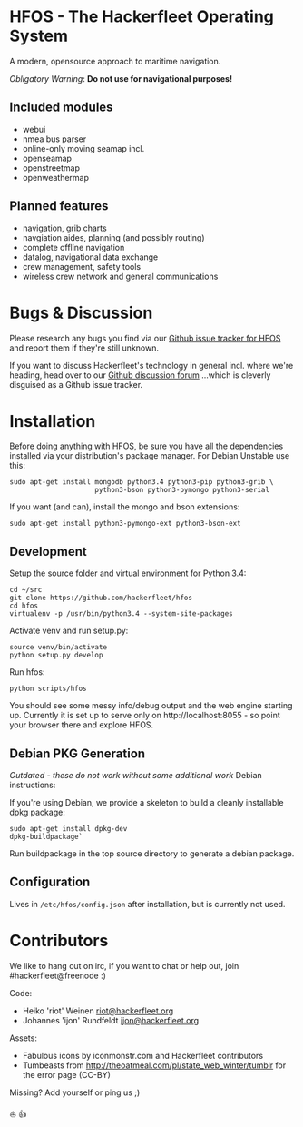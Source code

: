 HFOS - The Hackerfleet Operating System
=======================================

A modern, opensource approach to maritime navigation.

_Obligatory Warning_: **Do not use for navigational purposes!**

Included modules
----------------

* webui
* nmea bus parser
* online-only moving seamap incl.
 * openseamap
 * openstreetmap
 * openweathermap

Planned features
----------------

* navigation, grib charts
* navgiation aides, planning (and possibly routing)
* complete offline navigation
* datalog, navigational data exchange
* crew management, safety tools
* wireless crew network and general communications

Bugs & Discussion
=================

Please research any bugs you find via our [Github issue tracker for HFOS](https://github.com/hackerfleet/hfos/issues)
and report them if they're still unknown.

If you want to discuss Hackerfleet's technology in general incl. where we're heading, head over to our
[Github discussion forum](https://github.com/hackerfleet/discuss/issues)
...which is cleverly disguised as a Github issue tracker.

Installation
============

Before doing anything with HFOS, be sure you have all the dependencies installed via your distribution's package manager.
For Debian Unstable use this:

    sudo apt-get install mongodb python3.4 python3-pip python3-grib \
                         python3-bson python3-pymongo python3-serial

If you want (and can), install the mongo and bson extensions:

    sudo apt-get install python3-pymongo-ext python3-bson-ext

Development
-----------

Setup the source folder and virtual environment for Python 3.4:

    cd ~/src
    git clone https://github.com/hackerfleet/hfos
    cd hfos
    virtualenv -p /usr/bin/python3.4 --system-site-packages

Activate venv and run setup.py:

    source venv/bin/activate
    python setup.py develop

Run hfos:

    python scripts/hfos

You should see some messy info/debug output and the web engine starting up.
Currently it is set up to serve only on http://localhost:8055 - so point your browser there and explore HFOS.

Debian PKG Generation
---------------------

*Outdated - these do not work without some additional work* Debian instructions:

If you're using Debian, we provide a skeleton to build a cleanly installable dpkg package:

    sudo apt-get install dpkg-dev
    dpkg-buildpackage`

Run buildpackage in the top source directory to generate a debian package.


Configuration
-------------

Lives in `/etc/hfos/config.json` after installation, but is currently not used.


Contributors
============

We like to hang out on irc, if you want to chat or help out, join #hackerfleet@freenode :)


Code:

* Heiko 'riot' Weinen <riot@hackerfleet.org>
* Johannes 'ijon' Rundfeldt <ijon@hackerfleet.org>

Assets:

* Fabulous icons by iconmonstr.com and Hackerfleet contributors
* Tumbeasts from http://theoatmeal.com/pl/state_web_winter/tumblr for the error page (CC-BY)

Missing? Add yourself or ping us ;)

:boat: :+1:
